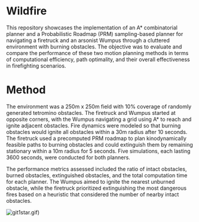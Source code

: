 # Wildfire
This repository showcases the implementation of an A* combinatorial planner and a Probabilistic Roadmap (PRM) sampling-based planner for navigating a firetruck and an arsonist Wumpus through a cluttered environment with burning obstacles. The objective was to evaluate and compare the performance of these two motion planning methods in terms of computational efficiency, path optimality, and their overall effectiveness in firefighting scenarios.

# Method
The environment was a 250m x 250m field with 10% coverage of randomly generated tetromino obstacles. The firetruck and Wumpus started at opposite corners, with the Wumpus navigating a grid using A* to reach and ignite adjacent obstacles. Fire dynamics were modeled so that burning obstacles would ignite all obstacles within a 30m radius after 10 seconds. The firetruck used a precomputed PRM roadmap to plan kinodynamically feasible paths to burning obstacles and could extinguish them by remaining stationary within a 10m radius for 5 seconds. Five simulations, each lasting 3600 seconds, were conducted for both planners.

The performance metrics assessed included the ratio of intact obstacles, burned obstacles, extinguished obstacles, and the total computation time for each planner. The Wumpus aimed to ignite the nearest unburned obstacle, while the firetruck prioritized extinguishing the most dangerous fires based on a heuristic that considered the number of nearby intact obstacles.


![git1](https://github.com/SwatiShirke/Wildfire/HA)star.gif)
